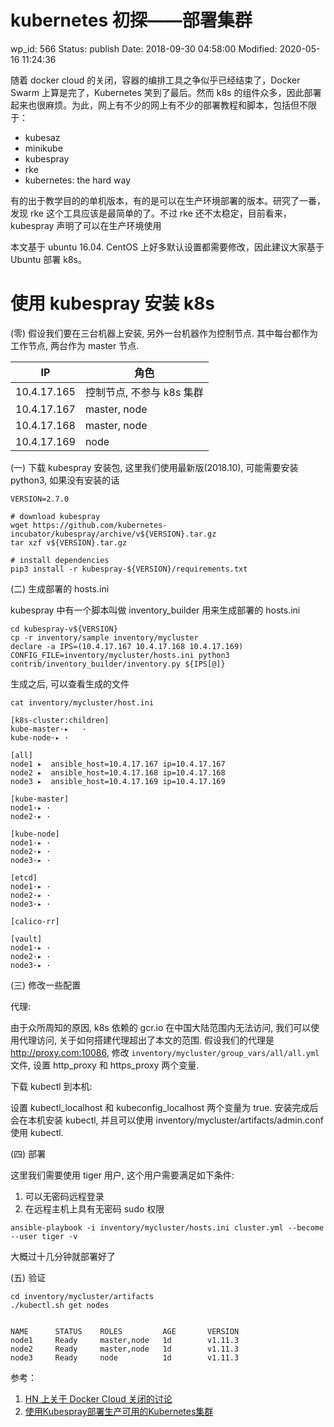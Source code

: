 # kubernetes 初探——部署集群


wp_id: 566
Status: publish
Date: 2018-09-30 04:58:00
Modified: 2020-05-16 11:24:36


随着 docker cloud 的关闭，容器的编排工具之争似乎已经结束了，Docker Swarm 上算是完了，Kubernetes 笑到了最后。然而 k8s 的组件众多，因此部署起来也很麻烦。为此，网上有不少的网上有不少的部署教程和脚本，包括但不限于：

- kubesaz
- minikube
- kubespray
- rke
- kubernetes: the hard way

有的出于教学目的的单机版本，有的是可以在生产环境部署的版本。研究了一番，发现 rke 这个工具应该是最简单的了。不过 rke 还不太稳定，目前看来，kubespray 声明了可以在生产环境使用

本文基于 ubuntu 16.04. CentOS 上好多默认设置都需要修改，因此建议大家基于 Ubuntu 部署 k8s。

# 使用 kubespray 安装 k8s

(零) 假设我们要在三台机器上安装, 另外一台机器作为控制节点. 其中每台都作为工作节点, 两台作为 master 节点.

IP          | 角色
------------|-----------------------
10.4.17.165 | 控制节点, 不参与 k8s 集群
10.4.17.167 | master, node
10.4.17.168 | master, node
10.4.17.169 | node

(一) 下载 kubespray 安装包, 这里我们使用最新版(2018.10), 可能需要安装 python3, 如果没有安装的话

```
VERSION=2.7.0

# download kubespray
wget https://github.com/kubernetes-incubator/kubespray/archive/v${VERSION}.tar.gz
tar xzf v${VERSION}.tar.gz

# install dependencies
pip3 install -r kubespray-${VERSION}/requirements.txt
```

(二) 生成部署的 hosts.ini

kubespray 中有一个脚本叫做 inventory_builder 用来生成部署的 hosts.ini

```
cd kubespray-v${VERSION}
cp -r inventory/sample inventory/mycluster
declare -a IPS=(10.4.17.167 10.4.17.168 10.4.17.169)
CONFIG_FILE=inventory/mycluster/hosts.ini python3 contrib/inventory_builder/inventory.py ${IPS[@]}
```
生成之后, 可以查看生成的文件

```
cat inventory/mycluster/host.ini

[k8s-cluster:children]
kube-master·▸   ·
kube-node·▸ ·

[all]
node1 ▸  ansible_host=10.4.17.167 ip=10.4.17.167
node2 ▸  ansible_host=10.4.17.168 ip=10.4.17.168
node3 ▸  ansible_host=10.4.17.169 ip=10.4.17.169

[kube-master]
node1·▸ ·
node2·▸ ·

[kube-node]
node1·▸ ·
node2·▸ ·
node3·▸ ·

[etcd]
node1·▸ ·
node2·▸ ·
node3·▸ ·

[calico-rr]

[vault]
node1·▸ ·
node2·▸ ·
node3·▸ ·
```

(三) 修改一些配置

代理:

由于众所周知的原因, k8s 依赖的 gcr.io 在中国大陆范围内无法访问, 我们可以使用代理访问, 关于如何搭建代理超出了本文的范围.
假设我们的代理是 http://proxy.com:10086, 修改 `inventory/mycluster/group_vars/all/all.yml`  文件, 设置 http_proxy 和 https_proxy 两个变量.

下载 kubectl 到本机:

设置 kubectl_localhost 和 kubeconfig_localhost 两个变量为 true. 安装完成后会在本机安装 kubectl, 并且可以使用 inventory/mycluster/artifacts/admin.conf 使用 kubectl.


(四) 部署

这里我们需要使用 tiger 用户, 这个用户需要满足如下条件:

  1. 可以无密码远程登录
  2. 在远程主机上具有无密码 sudo 权限

```
ansible-playbook -i inventory/mycluster/hosts.ini cluster.yml --become --user tiger -v
```

大概过十几分钟就部署好了

(五) 验证

```
cd inventory/mycluster/artifacts
./kubectl.sh get nodes


NAME      STATUS    ROLES         AGE       VERSION
node1     Ready     master,node   1d        v1.11.3
node2     Ready     master,node   1d        v1.11.3
node3     Ready     node          1d        v1.11.3
```


参考：

1. [HN 上关于 Docker Cloud 关闭的讨论](https://news.ycombinator.com/item?id=16665130)
2. [使用Kubespray部署生产可用的Kubernetes集群](http://www.itmuch.com/docker/kubernetes-deploy-by-kubespray/)